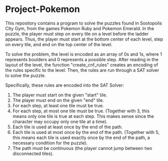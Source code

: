 # Project-Pokemon

This repository contains a program to solve the puzzles found in Sootopolis City Gym, from the games Pokemon Ruby and Pokemon Emerald. In the puzzle, the player must step on every tile on a level before the ladder appears. Thus, the player must start at the bottom center of each level, step on every tile, and end on the top center of the level. 

To solve the problem, the level is encoded as an array of 0s and 1s, where 1 represents boulders and 0 represents a possible step. After reading in the layout of the level, the function "create_cnf_rules" creates an encoding of the rules specific to the level. Then, the rules are run through a SAT solver to solve the puzzle.

Specifically, these rules are encoded into the SAT Solver: 

1. The player must start on the given "start" tile.
2. The player must end on the given "end" tile.
3. For each step, at least one tile must be true.
4. For each step, at most one tile must be true. (Together with 3, this means only one tile is true at each step. This makes sense since the character may occupy only one tile at a time).
5. Each tile is used at least once by the end of the path.
6. Each tile is used at most once by the end of the path. (Together with 5, this means each tile is used exactly once by the end of the path, a necessary condition for the puzzle).
7. The path must be continuous (the player cannot jump between two disconnected tiles).


